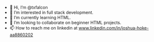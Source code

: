 - 👋 Hi, I’m @txfalcon
- 👀 I’m interested in full stack development.
- 🌱 I’m currently learning HTML.
- 💞️ I’m looking to collaborate on beginner HTML projects.
- 📫 How to reach me on linkedin at www.linkedin.com/in/joshua-hoke-aa8860202

<!---
txfalcon/txfalcon is a ✨ special ✨ repository because its `README.md` (this file) appears on your GitHub profile.
You can click the Preview link to take a look at your changes.
--->
